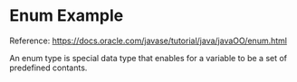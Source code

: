 # Enum Example

Reference: https://docs.oracle.com/javase/tutorial/java/javaOO/enum.html

An enum type is special data type that enables for a variable to be a set of predefined contants.
